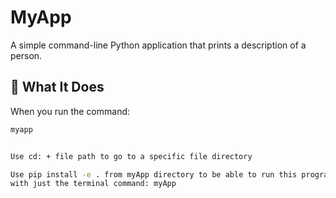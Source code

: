 # MyApp

A simple command-line Python application that prints a description of a person.

## 🧑 What It Does

When you run the command:

```bash
myapp


Use cd: + file path to go to a specific file directory

Use pip install -e . from myApp directory to be able to run this program 
with just the terminal command: myApp 